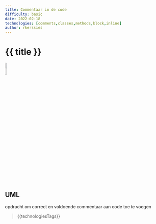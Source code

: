 ```yaml
---
title: Commentaar in de code
difficulty: basic
date: 2022-02-18
technologies: [comments,classes,methods,block,inline]
author: rkerssies
---
```


# {{ title }}
<img src="{{ '/_assets/themas/process.png' | url }}" style="width:10%;">


## UML
opdracht om correct en voldoende commentaar aan code toe te voegen

> {{technologiesTags}}

